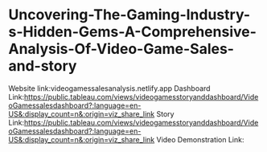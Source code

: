 # Uncovering-The-Gaming-Industry-s-Hidden-Gems-A-Comprehensive-Analysis-Of-Video-Game-Sales-and-story
Website link:videogamessalesanalysis.netlify.app
Dashboard Link:https://public.tableau.com/views/videogamesstoryanddashboard/VideoGamessalesdashboard?:language=en-US&:display_count=n&:origin=viz_share_link
Story Link:https://public.tableau.com/views/videogamesstoryanddashboard/VideoGamessalesdashboard?:language=en-US&:display_count=n&:origin=viz_share_link
Video Demonstration Link:
